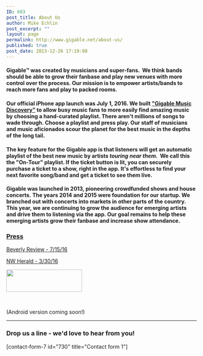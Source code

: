 ```yaml
---
ID: 693
post_title: About Us
author: Mike Echlin
post_excerpt: ""
layout: page
permalink: http://www.gigable.net/about-us/
published: true
post_date: 2013-12-26 17:19:08
---
```

<h4>Gigable™ was created by musicians and super-fans.  We think bands should be able to grow their fanbase and play new venues with more control over the process. Our mission is to empower artists/bands to reach more fans and play to packed rooms.</h4>
<h4>Our official iPhone app launch was July 1, 2016. We built <a href="http://apple.co/2gtnpY5">"Gigable Music Discovery"</a> to allow busy music fans to more easily find amazing music by choosing a hand-curated playlist. There aren't millions of songs to wade through. Choose a playlist and press play. Our staff of musicians and music aficionados scour the planet for the best music in the depths of the long tail.</h4>
<h4>The key feature for the Gigable app is that listeners will get an automatic playlist of the best new music by artists <em>touring near them.</em>  We call this the "On-Tour" playlist. If the ticket button is lit, you can securely purchase a ticket to a show, right in the app. It's effortless to find your next favorite song/band and get a ticket to see them live.</h4>
<h4>Gigable was launched in 2013, pioneering crowdfunded shows and house concerts. The years 2014 and 2015 were foundation for our startup. We branched out with concerts into markets in other parts of the country. This year, we are continuing to grow the audience for emerging artists and drive them to listening via the app. Our goal remains to help these emerging artists grow their fanbase and increase show attendance.</h4>
<h3><span style="text-decoration: underline;"><strong>Press</strong></span></h3>
<a href="http://www.beverlyreview.net/news/entertainment_news/article_05348056-58be-11e6-97be-abf9b952ca64.html">Beverly Review - 7/15/16</a>

<a href="http://www.nwherald.com/2016/03/10/woodstock-opera-house-concert-to-showcase-emerging-americana-artists-gigable-app/ai1a619/">NW Herald - 3/30/16</a>

<a href="https://itunes.apple.com/us/app/gigable-music-discovery/id1118761510?mt=8"><img class="alignleft wp-image-5286" src="http://www.gigable.net/wp-content/uploads/2015/05/Download_on_the_App_Store_Badge.svg_-e1468263271649.png" alt="" width="200" height="59" /></a>

&nbsp;

(Android version coming soon!)

<hr />

<h3>Drop us a line - we'd love to hear from you!</h3>
[contact-form-7 id="730" title="Contact form 1"]
